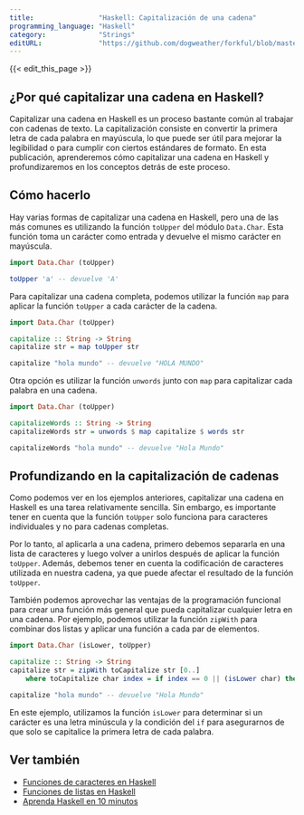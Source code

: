 ```yaml
---
title:                "Haskell: Capitalización de una cadena"
programming_language: "Haskell"
category:             "Strings"
editURL:              "https://github.com/dogweather/forkful/blob/master/content/es/haskell/capitalizing-a-string.md"
---
```


{{< edit_this_page >}}

## ¿Por qué capitalizar una cadena en Haskell?

Capitalizar una cadena en Haskell es un proceso bastante común al trabajar con cadenas de texto. La capitalización consiste en convertir la primera letra de cada palabra en mayúscula, lo que puede ser útil para mejorar la legibilidad o para cumplir con ciertos estándares de formato. En esta publicación, aprenderemos cómo capitalizar una cadena en Haskell y profundizaremos en los conceptos detrás de este proceso.

## Cómo hacerlo

Hay varias formas de capitalizar una cadena en Haskell, pero una de las más comunes es utilizando la función `toUpper` del módulo `Data.Char`. Esta función toma un carácter como entrada y devuelve el mismo carácter en mayúscula.

```Haskell
import Data.Char (toUpper)

toUpper 'a' -- devuelve 'A'
```

Para capitalizar una cadena completa, podemos utilizar la función `map` para aplicar la función `toUpper` a cada carácter de la cadena.

```Haskell
import Data.Char (toUpper)

capitalize :: String -> String
capitalize str = map toUpper str

capitalize "hola mundo" -- devuelve "HOLA MUNDO"
```

Otra opción es utilizar la función `unwords` junto con `map` para capitalizar cada palabra en una cadena.

```haskell
import Data.Char (toUpper)

capitalizeWords :: String -> String
capitalizeWords str = unwords $ map capitalize $ words str

capitalizeWords "hola mundo" -- devuelve "Hola Mundo"
```

## Profundizando en la capitalización de cadenas

Como podemos ver en los ejemplos anteriores, capitalizar una cadena en Haskell es una tarea relativamente sencilla. Sin embargo, es importante tener en cuenta que la función `toUpper` solo funciona para caracteres individuales y no para cadenas completas.

Por lo tanto, al aplicarla a una cadena, primero debemos separarla en una lista de caracteres y luego volver a unirlos después de aplicar la función `toUpper`. Además, debemos tener en cuenta la codificación de caracteres utilizada en nuestra cadena, ya que puede afectar el resultado de la función `toUpper`.

También podemos aprovechar las ventajas de la programación funcional para crear una función más general que pueda capitalizar cualquier letra en una cadena. Por ejemplo, podemos utilizar la función `zipWith` para combinar dos listas y aplicar una función a cada par de elementos.

```haskell
import Data.Char (isLower, toUpper)

capitalize :: String -> String
capitalize str = zipWith toCapitalize str [0..]
    where toCapitalize char index = if index == 0 || (isLower char) then toUpper char else char

capitalize "hola mundo" -- devuelve "Hola Mundo"
```

En este ejemplo, utilizamos la función `isLower` para determinar si un carácter es una letra minúscula y la condición del `if` para asegurarnos de que solo se capitalice la primera letra de cada palabra.

## Ver también

- [Funciones de caracteres en Haskell](https://www.haskell.org/tutorial/characters.html)
- [Funciones de listas en Haskell](https://www.haskell.org/tutorial/characters.html)
- [Aprenda Haskell en 10 minutos](https://wiki.haskell.org/Learn_Haskell_in_10_minutes)